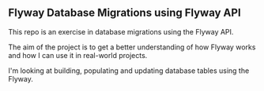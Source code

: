 <h2>Flyway Database Migrations using Flyway API</h2>

This repo is an exercise in database migrations using the Flyway API. 

The aim of the project is to get a better understanding of how Flyway works and how I can use it in real-world projects.

I'm looking at building, populating and updating database tables using the Flyway. 

